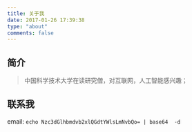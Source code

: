 ```yaml
---
title: 关于我
date: 2017-01-26 17:39:38
type: "about"
comments: false
---
```


## 简介
>中国科学技术大学在读研究僧，对互联网，人工智能感兴趣；

## 联系我
email: `echo Nzc3dGlhbmdvb2xlQGdtYWlsLmNvbQo= | base64  -d`
